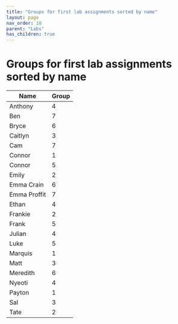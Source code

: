 ```yaml
---
title: "Groups for first lab assignments sorted by name"
layout: page
nav_order: 10
parent: "Labs"
has_children: true
---
```




# Groups for first lab assignments sorted by name

|Name|Group|
|--- | --- |
|Anthony|4|
|Ben|7|
|Bryce|6|
|Caitlyn|3|
|Cam|7|
|Connor|1|
|Connor|5|
|Emily|2|
|Emma Crain|6|
|Emma Proffit|7|
|Ethan|4|
|Frankie|2|
|Frank|5|
|Julian|4|
|Luke|5|
|Marquis|1|
|Matt|3|
|Meredith|6|
|Nyeoti|4|
|Payton|1|
|Sal|3|
|Tate|2|
